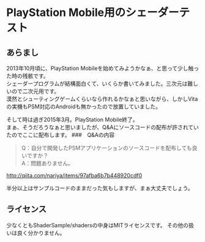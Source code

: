 # PlayStation Mobile用のシェーダーテスト
## あらまし
2013年10月頃に、PlayStation Mobileを始めてみようかなぁ、と思って少し触った時の残骸です。  
シェーダープログラムが結構面白くて、いくらか書いてみました。三次元は難しいので二次元用です。  
漠然とシューティングゲームくらいなら作れるかなぁと思いながら、しかしVitaの実機もPSM対応のAndroidも無かったので放置していました。

そして時は過ぎ2015年3月。PlayStation Mobile終了。  
まぁ、そうだろうなぁと思いましたが、Q&Aにソースコードの配布が許されていたのでここに配布します。
###　Q&Aの内容
> Q：自分で開発したPSMアプリケーションのソースコードを配布しても良いですか？  
> A：問題ありません。

http://qiita.com/nariya/items/97afba6b7b448920cdf0

半分以上はサンプルコードのままだった気もしますが、まぁ大丈夫でしょう。
## ライセンス
少なくともShaderSample/shadersの中身はMITライセンスです。
その他の扱いは良く分かりません。
